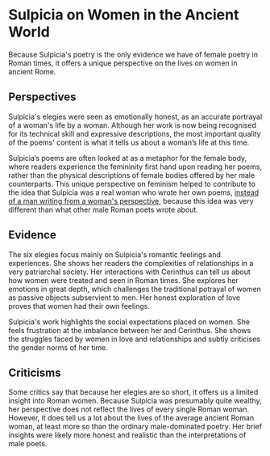 # Sulpicia on Women in the Ancient World
Because Sulpicia's poetry is the only evidence we have of female poetry in Roman times, it offers a unique perspective on the lives on women in ancient Rome. 

## Perspectives

Sulpicia's elegies were seen as emotionally honest, as an accurate portrayal of a woman's life by a woman. Although her work is now being recognised for its technical skill and expressive descriptions, the most important quality of the poems' content is what it tells us about a woman’s life at this time.

Sulpicia’s poems are often looked at as a metaphor for the female body, where readers experience the femininity first hand upon reading her poems, rather than the physical descriptions of female bodies offered by her male counterparts. This unique perspective on feminism helped to contribute to the idea that Sulpicia was a real woman who wrote her own poems, [instead of a man writing from a woman's perspective](/views.md), because this idea was very different than what other male Roman poets wrote about.

## Evidence

The six elegies focus mainly on Sulpicia's romantic feelings and experiences. She shows her readers the complexities of relationships in a very patriarchal society. Her interactions with Cerinthus can tell us about how women were treated and seen in Roman times. She explores her emotions in great depth, which challenges the traditional potrayal of women as passive objects subservient to men. Her honest exploration of love proves that women had their own feelings.

Sulpicia's work highlights the social expectations placed on women. She feels frustration at the imbalance between her and Cerinthus. She shows the struggles faced by women in love and relationships and subtly criticises the gender norms of her time. 

## Criticisms

Some critics say that because her elegies are so short, it offers us a limited insight into Roman women. Because Sulpicia was presumably quite wealthy, her perspective does not reflect the lives of every single Roman woman. However, it does tell us a lot about the lives of the average ancient Roman woman, at least more so than the ordinary male-dominated poetry. Her brief insights were likely more honest and realistic than the interpretations of male poets.